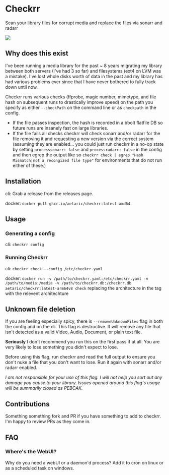 # Checkrr
Scan your library files for corrupt media and replace the files via sonarr and radarr

[![](https://dcbadge.vercel.app/api/server/dkTfNKbEhJ)](https://discord.gg/dkTfNKbEhJ)

## Why does this exist
I've been running a media library for the past ~ 8 years migrating my library between both servers (I've had 3 so far) and filesystems (ext4 on LVM was a mistake). I've lost whole disks worth of data in the past and my library has had various problems ever since that I have never bothered to fully track down until now. 

Checkrr runs various checks (ffprobe, magic number, mimetype, and file hash on subsequent runs to drastically improve speed) on the path you specify as either `--checkPath` on the command line or as `checkpath` in the config. 

* If the file passes inspection, the hash is recorded in a bbolt flatfile DB so future runs are insanely fast on large libraries. 
* If the file fails all checks checkrr will check sonarr and/or radarr for the file removing it and requesting a new version via the correct system (assuming they are enabled... you could just run checkrr in a no-op state by setting `processsonarr: false` and `processradarr: false` in the config and then egrep the output like so `checkrr check | egrep "Hash Mismatch|not a recongized file type"` for environments that do not run either of these.)

## Installation
cli:
Grab a release from the releases page.

docker:
`docker pull ghcr.io/aetaric/checkrr:latest-amd64`

## Usage

### Generating a config
cli:
``` checkrr config ```

### Running Checkrr
cli:
``` checkrr check --config /etc/checkrr.yaml ```

docker:
``` docker run -v /path/to/checkrr.yaml:/etc/checkrr.yaml -v /path/to/media:/media -v /path/to/checkrr.db:/checkrr.db aetaric/checkrr:latest-arm64v8 check ```
replacing the architecture in the tag with the relevent architechture

## Unknown file deletion
If you are feeling especially spicy, there is `--removeUnknownFiles` flag in both the config and on the cli. This flag is destructive. It will remove any file that isn't detected as a valid Video, Audio, Document, or plain text file. 

**Seriously** I don't recommend you run this on the first pass if at all. You are very likely to lose something you didn't expect to lose. 

Before using this flag, run checkrr and read the full output to ensure you don't nuke a file that you don't want to lose. Run it again with sonarr and/or radarr enabled.

*I am not responsible for your use of this flag. I will not help you sort out any damage you cause to your library. Issues opened around this flag's usage will be summarily closed as PEBCAK.*

## Contributions
Something something fork and PR if you have something to add to checkrr. I'm happy to review PRs as they come in.

## FAQ 
### Where's the WebUI?
Why do you need a webUI or a daemon'd process? Add it to cron on linux or as a scheduled task on windows.
